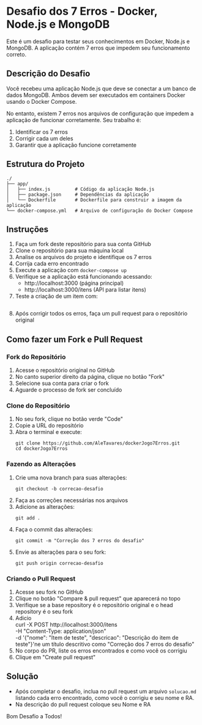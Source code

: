 # Desafio dos 7 Erros - Docker, Node.js e MongoDB

Este é um desafio para testar seus conhecimentos em Docker, Node.js e MongoDB. A aplicação contém 7 erros que impedem seu funcionamento correto.

## Descrição do Desafio

Você recebeu uma aplicação Node.js que deve se conectar a um banco de dados MongoDB. Ambos devem ser executados em containers Docker usando o Docker Compose.

No entanto, existem 7 erros nos arquivos de configuração que impedem a aplicação de funcionar corretamente. Seu trabalho é:

1. Identificar os 7 erros
2. Corrigir cada um deles
3. Garantir que a aplicação funcione corretamente

## Estrutura do Projeto

```
./
├── app/
│   ├── index.js         # Código da aplicação Node.js
│   ├── package.json     # Dependências da aplicação
│   └── Dockerfile       # Dockerfile para construir a imagem da aplicação
└── docker-compose.yml   # Arquivo de configuração do Docker Compose
```

## Instruções

1. Faça um fork deste repositório para sua conta GitHub
2. Clone o repositório para sua máquina local
3. Analise os arquivos do projeto e identifique os 7 erros
4. Corrija cada erro encontrado
5. Execute a aplicação com `docker-compose up`
6. Verifique se a aplicação está funcionando acessando:
   - http://localhost:3000 (página principal)
   - http://localhost:3000/itens (API para listar itens)
7. Teste a criação de um item com:
   ```

   ```
8. Após corrigir todos os erros, faça um pull request para o repositório original

## Como fazer um Fork e Pull Request

### Fork do Repositório

1. Acesse o repositório original no GitHub
2. No canto superior direito da página, clique no botão "Fork"
3. Selecione sua conta para criar o fork
4. Aguarde o processo de fork ser concluído

### Clone do Repositório

1. No seu fork, clique no botão verde "Code"
2. Copie a URL do repositório
3. Abra o terminal e execute:
   ```
   git clone https://github.com/AleTavares/dockerJogo7Erros.git
   cd dockerJogo7Erros
   ```

### Fazendo as Alterações

1. Crie uma nova branch para suas alterações:
   ```
   git checkout -b correcao-desafio
   ```
2. Faça as correções necessárias nos arquivos
3. Adicione as alterações:
   ```
   git add .
   ```
4. Faça o commit das alterações:
   ```
   git commit -m "Correção dos 7 erros do desafio"
   ```
5. Envie as alterações para o seu fork:
   ```
   git push origin correcao-desafio
   ```

### Criando o Pull Request

1. Acesse seu fork no GitHub
2. Clique no botão "Compare & pull request" que aparecerá no topo
3. Verifique se a base repository é o repositório original e o head repository é o seu fork
4. Adicio   
   curl -X POST http://localhost:3000/itens \
     -H "Content-Type: application/json" \
     -d '{"nome": "Item de teste", "descricao": "Descrição do item de teste"}'ne um título descritivo como "Correção dos 7 erros do desafio"
5. No corpo do PR, liste os erros encontrados e como você os corrigiu
6. Clique em "Create pull request"

## Solução

- Após completar o desafio, inclua no pull request um arquivo `solucao.md` listando cada erro encontrado, como você o corrigiu e seu nome e RA. 
- Na descrição do pull request coloque seu Nome e RA

Bom Desafio a Todos!